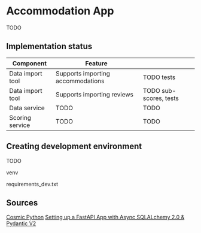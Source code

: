 # Accommodation App

TODO

## Implementation status

| Component        | Feature                           |                        |
| ---------------- | --------------------------------- | ---------------------- |
| Data import tool | Supports importing accommodations | TODO tests             |
| Data import tool | Supports importing reviews        | TODO sub-scores, tests |
| Data service     | TODO                              | TODO                   |
| Scoring service  | TODO                              | TODO                   |

## Creating development environment

TODO

venv

requirements_dev.txt

## Sources

[Cosmic Python](https://www.cosmicpython.com/)
[Setting up a FastAPI App with Async SQLALchemy 2.0 & Pydantic V2](https://medium.com/@tclaitken/setting-up-a-fastapi-app-with-async-sqlalchemy-2-0-pydantic-v2-e6c540be4308)
